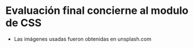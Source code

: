# Evaluación final concierne al modulo de CSS

- Las imágenes usadas fueron obtenidas en unsplash.com
